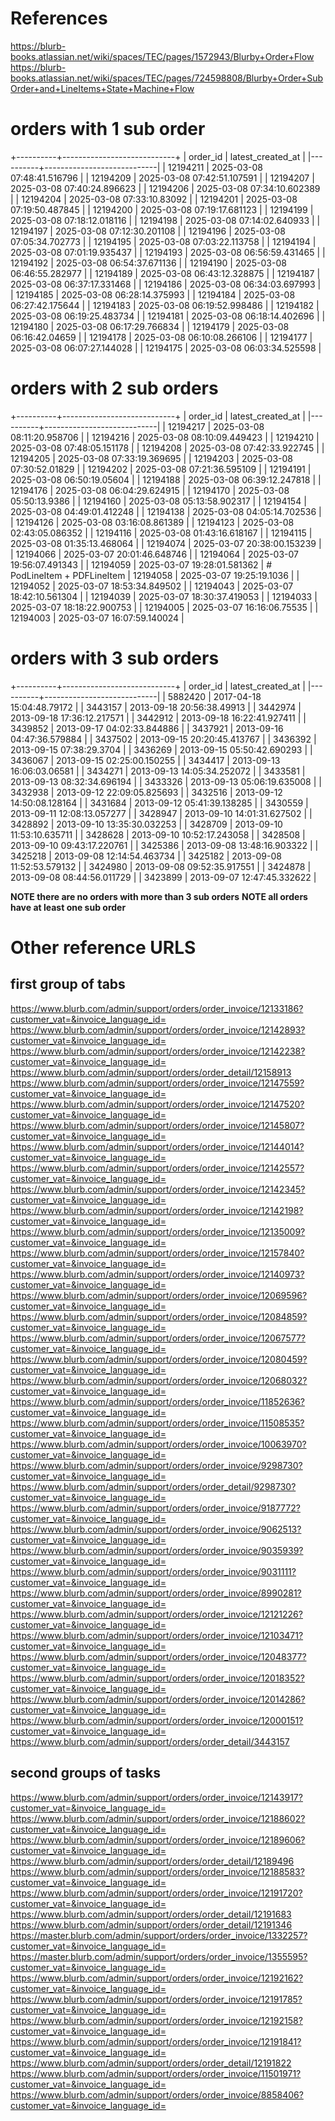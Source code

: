 # References
https://blurb-books.atlassian.net/wiki/spaces/TEC/pages/1572943/Blurby+Order+Flow
https://blurb-books.atlassian.net/wiki/spaces/TEC/pages/724598808/Blurby+Order+SubOrder+and+LineItems+State+Machine+Flow

# orders with 1 sub order
+----------+----------------------------+
| order_id | latest_created_at          |
|----------+----------------------------|
| 12194211 | 2025-03-08 07:48:41.516796 |
| 12194209 | 2025-03-08 07:42:51.107591 |
| 12194207 | 2025-03-08 07:40:24.896623 |
| 12194206 | 2025-03-08 07:34:10.602389 |
| 12194204 | 2025-03-08 07:33:10.83092  |
| 12194201 | 2025-03-08 07:19:50.487845 |
| 12194200 | 2025-03-08 07:19:17.681123 |
| 12194199 | 2025-03-08 07:18:12.018116 |
| 12194198 | 2025-03-08 07:14:02.640933 |
| 12194197 | 2025-03-08 07:12:30.201108 |
| 12194196 | 2025-03-08 07:05:34.702773 |
| 12194195 | 2025-03-08 07:03:22.113758 |
| 12194194 | 2025-03-08 07:01:19.935437 |
| 12194193 | 2025-03-08 06:56:59.431465 |
| 12194192 | 2025-03-08 06:54:37.671136 |
| 12194190 | 2025-03-08 06:46:55.282977 |
| 12194189 | 2025-03-08 06:43:12.328875 |
| 12194187 | 2025-03-08 06:37:17.331468 |
| 12194186 | 2025-03-08 06:34:03.697993 |
| 12194185 | 2025-03-08 06:28:14.375993 |
| 12194184 | 2025-03-08 06:27:42.175644 |
| 12194183 | 2025-03-08 06:19:52.998486 |
| 12194182 | 2025-03-08 06:19:25.483734 |
| 12194181 | 2025-03-08 06:18:14.402696 |
| 12194180 | 2025-03-08 06:17:29.766834 |
| 12194179 | 2025-03-08 06:16:42.04659  |
| 12194178 | 2025-03-08 06:10:08.266106 |
| 12194177 | 2025-03-08 06:07:27.144028 |
| 12194175 | 2025-03-08 06:03:34.525598 |

# orders with 2 sub orders
+----------+----------------------------+
| order_id | latest_created_at          |
|----------+----------------------------|
| 12194217 | 2025-03-08 08:11:20.958706 |
| 12194216 | 2025-03-08 08:10:09.449423 |
| 12194210 | 2025-03-08 07:48:05.151178 |
| 12194208 | 2025-03-08 07:42:33.922745 |
| 12194205 | 2025-03-08 07:33:19.369695 |
| 12194203 | 2025-03-08 07:30:52.01829  |
| 12194202 | 2025-03-08 07:21:36.595109 |
| 12194191 | 2025-03-08 06:50:19.05604  |
| 12194188 | 2025-03-08 06:39:12.247818 |
| 12194176 | 2025-03-08 06:04:29.624915 |
| 12194170 | 2025-03-08 05:50:13.9386   |
| 12194160 | 2025-03-08 05:13:58.902317 |
| 12194154 | 2025-03-08 04:49:01.412248 |
| 12194138 | 2025-03-08 04:05:14.702536 |
| 12194126 | 2025-03-08 03:16:08.861389 |
| 12194123 | 2025-03-08 02:43:05.086352 |
| 12194116 | 2025-03-08 01:43:16.618167 |
| 12194115 | 2025-03-08 01:35:13.468064 |
| 12194074 | 2025-03-07 20:38:00.153239 |
| 12194066 | 2025-03-07 20:01:46.648746 |
| 12194064 | 2025-03-07 19:56:07.491343 |
| 12194059 | 2025-03-07 19:28:01.581362 | # PodLineItem + PDFLineItem
| 12194058 | 2025-03-07 19:25:19.1036   |
| 12194052 | 2025-03-07 18:53:34.849502 |
| 12194043 | 2025-03-07 18:42:10.561304 |
| 12194039 | 2025-03-07 18:30:37.419053 |
| 12194033 | 2025-03-07 18:18:22.900753 |
| 12194005 | 2025-03-07 16:16:06.75535  |
| 12194003 | 2025-03-07 16:07:59.140024 |

# orders with 3 sub orders
+----------+----------------------------+
| order_id | latest_created_at          |
|----------+----------------------------|
| 5882420  | 2017-04-18 15:04:48.79172  |
| 3443157  | 2013-09-18 20:56:38.49913  |
| 3442974  | 2013-09-18 17:36:12.217571 |
| 3442912  | 2013-09-18 16:22:41.927411 |
| 3439852  | 2013-09-17 04:02:33.844886 |
| 3437921  | 2013-09-16 04:47:36.579884 |
| 3437502  | 2013-09-15 20:20:45.413767 |
| 3436392  | 2013-09-15 07:38:29.3704   |
| 3436269  | 2013-09-15 05:50:42.690293 |
| 3436067  | 2013-09-15 02:25:00.150255 |
| 3434417  | 2013-09-13 16:06:03.06581  |
| 3434271  | 2013-09-13 14:05:34.252072 |
| 3433581  | 2013-09-13 08:32:34.696194 |
| 3433326  | 2013-09-13 05:06:19.635008 |
| 3432938  | 2013-09-12 22:09:05.825693 |
| 3432516  | 2013-09-12 14:50:08.128164 |
| 3431684  | 2013-09-12 05:41:39.138285 |
| 3430559  | 2013-09-11 12:08:13.057277 |
| 3428947  | 2013-09-10 14:01:31.627502 |
| 3428892  | 2013-09-10 13:35:30.032253 |
| 3428709  | 2013-09-10 11:53:10.635711 |
| 3428628  | 2013-09-10 10:52:17.243058 |
| 3428508  | 2013-09-10 09:43:17.220761 |
| 3425386  | 2013-09-08 13:48:16.903322 |
| 3425218  | 2013-09-08 12:14:54.463734 |
| 3425182  | 2013-09-08 11:52:53.579132 |
| 3424980  | 2013-09-08 09:52:35.917551 |
| 3424878  | 2013-09-08 08:44:56.011729 |
| 3423899  | 2013-09-07 12:47:45.332622 |

**NOTE there are no orders with more than 3 sub orders**
**NOTE all orders have at least one sub order**

# Other reference URLS
## first group of tabs
https://www.blurb.com/admin/support/orders/order_invoice/12133186?customer_vat=&invoice_language_id=
https://www.blurb.com/admin/support/orders/order_invoice/12142893?customer_vat=&invoice_language_id=
https://www.blurb.com/admin/support/orders/order_invoice/12142238?customer_vat=&invoice_language_id=
https://www.blurb.com/admin/support/orders/order_detail/12158913
https://www.blurb.com/admin/support/orders/order_invoice/12147559?customer_vat=&invoice_language_id=
https://www.blurb.com/admin/support/orders/order_invoice/12147520?customer_vat=&invoice_language_id=
https://www.blurb.com/admin/support/orders/order_invoice/12145807?customer_vat=&invoice_language_id=
https://www.blurb.com/admin/support/orders/order_invoice/12144014?customer_vat=&invoice_language_id=
https://www.blurb.com/admin/support/orders/order_invoice/12142557?customer_vat=&invoice_language_id=
https://www.blurb.com/admin/support/orders/order_invoice/12142345?customer_vat=&invoice_language_id=
https://www.blurb.com/admin/support/orders/order_invoice/12142198?customer_vat=&invoice_language_id=
https://www.blurb.com/admin/support/orders/order_invoice/12135009?customer_vat=&invoice_language_id=
https://www.blurb.com/admin/support/orders/order_invoice/12157840?customer_vat=&invoice_language_id=
https://www.blurb.com/admin/support/orders/order_invoice/12140973?customer_vat=&invoice_language_id=
https://www.blurb.com/admin/support/orders/order_invoice/12069596?customer_vat=&invoice_language_id=
https://www.blurb.com/admin/support/orders/order_invoice/12084859?customer_vat=&invoice_language_id=
https://www.blurb.com/admin/support/orders/order_invoice/12067577?customer_vat=&invoice_language_id=
https://www.blurb.com/admin/support/orders/order_invoice/12080459?customer_vat=&invoice_language_id=
https://www.blurb.com/admin/support/orders/order_invoice/12068032?customer_vat=&invoice_language_id=
https://www.blurb.com/admin/support/orders/order_invoice/11852636?customer_vat=&invoice_language_id=
https://www.blurb.com/admin/support/orders/order_invoice/11508535?customer_vat=&invoice_language_id=
https://www.blurb.com/admin/support/orders/order_invoice/10063970?customer_vat=&invoice_language_id=
https://www.blurb.com/admin/support/orders/order_invoice/9298730?customer_vat=&invoice_language_id=
https://www.blurb.com/admin/support/orders/order_detail/9298730?customer_vat=&invoice_language_id=
https://www.blurb.com/admin/support/orders/order_invoice/9187772?customer_vat=&invoice_language_id=
https://www.blurb.com/admin/support/orders/order_invoice/9062513?customer_vat=&invoice_language_id=
https://www.blurb.com/admin/support/orders/order_invoice/9035939?customer_vat=&invoice_language_id=
https://www.blurb.com/admin/support/orders/order_invoice/9031111?customer_vat=&invoice_language_id=
https://www.blurb.com/admin/support/orders/order_invoice/8990281?customer_vat=&invoice_language_id=
https://www.blurb.com/admin/support/orders/order_invoice/12121226?customer_vat=&invoice_language_id=
https://www.blurb.com/admin/support/orders/order_invoice/12103471?customer_vat=&invoice_language_id=
https://www.blurb.com/admin/support/orders/order_invoice/12048377?customer_vat=&invoice_language_id=
https://www.blurb.com/admin/support/orders/order_invoice/12018352?customer_vat=&invoice_language_id=
https://www.blurb.com/admin/support/orders/order_invoice/12014286?customer_vat=&invoice_language_id=
https://www.blurb.com/admin/support/orders/order_invoice/12000151?customer_vat=&invoice_language_id=
https://www.blurb.com/admin/support/orders/order_detail/3443157

## second groups of tasks
https://www.blurb.com/admin/support/orders/order_invoice/12143917?customer_vat=&invoice_language_id=
https://www.blurb.com/admin/support/orders/order_invoice/12188602?customer_vat=&invoice_language_id=
https://www.blurb.com/admin/support/orders/order_invoice/12189606?customer_vat=&invoice_language_id=
https://www.blurb.com/admin/support/orders/order_detail/12189496
https://www.blurb.com/admin/support/orders/order_invoice/12188583?customer_vat=&invoice_language_id=
https://www.blurb.com/admin/support/orders/order_invoice/12191720?customer_vat=&invoice_language_id=
https://www.blurb.com/admin/support/orders/order_detail/12191683
https://www.blurb.com/admin/support/orders/order_detail/12191346
https://master.blurb.com/admin/support/orders/order_invoice/1332257?customer_vat=&invoice_language_id=
https://master.blurb.com/admin/support/orders/order_invoice/1355595?customer_vat=&invoice_language_id=
https://www.blurb.com/admin/support/orders/order_invoice/12192162?customer_vat=&invoice_language_id=
https://www.blurb.com/admin/support/orders/order_invoice/12191785?customer_vat=&invoice_language_id=
https://www.blurb.com/admin/support/orders/order_invoice/12192158?customer_vat=&invoice_language_id=
https://www.blurb.com/admin/support/orders/order_invoice/12191841?customer_vat=&invoice_language_id=
https://www.blurb.com/admin/support/orders/order_detail/12191822
https://www.blurb.com/admin/support/orders/order_invoice/11501971?customer_vat=&invoice_language_id=
https://www.blurb.com/admin/support/orders/order_invoice/8858406?customer_vat=&invoice_language_id=